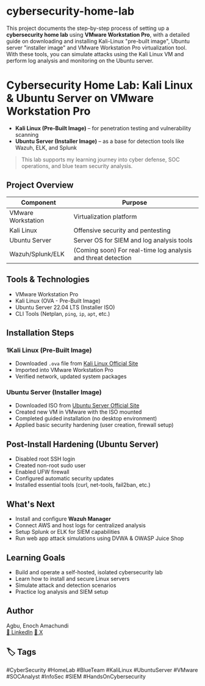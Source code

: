 # cybersecurity-home-lab

This project documents the step-by-step process of setting up a **cybersecurity home lab** using **VMware Workstation Pro**, with a detailed guide on downloading and installing Kali-Linux "pre-built image", Ubuntu server "installer image" and VMware Workstation Pro virtualization tool. With these tools, you can simulate attacks using the Kali Linux VM and perform log analysis and monitoring on the Ubuntu server.

# Cybersecurity Home Lab: Kali Linux & Ubuntu Server on VMware Workstation Pro

- **Kali Linux (Pre-Built Image)** – for penetration testing and vulnerability scanning  
- **Ubuntu Server (Installer Image)** – as a base for detection tools like Wazuh, ELK, and Splunk  

> This lab supports my learning journey into cyber defense, SOC operations, and blue team security analysis.

## Project Overview

| Component          | Purpose                                                   |
|--------------------|-----------------------------------------------------------|
| VMware Workstation | Virtualization platform                                   |
| Kali Linux         | Offensive security and pentesting                         |
| Ubuntu Server      | Server OS for SIEM and log analysis tools                 |
| Wazuh/Splunk/ELK   | (Coming soon) For real-time log analysis and threat detection |

## Tools & Technologies

- VMware Workstation Pro
- Kali Linux (OVA - Pre-Built Image)
- Ubuntu Server 22.04 LTS (Installer ISO)
- CLI Tools (Netplan, `ping`, `ip`, `apt`, etc.)

## Installation Steps

### 1️Kali Linux (Pre-Built Image)
- Downloaded `.ova` file from [Kali Linux Official Site](https://www.kali.org/get-kali/#kali-virtual-machines)
- Imported into VMware Workstation Pro
- Verified network, updated system packages

### Ubuntu Server (Installer Image)
- Downloaded ISO from [Ubuntu Server Official Site](https://ubuntu.com/download/server)
- Created new VM in VMware with the ISO mounted
- Completed guided installation (no desktop environment)
- Applied basic security hardening (user creation, firewall setup)

## Post-Install Hardening (Ubuntu Server)
- Disabled root SSH login
- Created non-root sudo user
- Enabled UFW firewall
- Configured automatic security updates
- Installed essential tools (curl, net-tools, fail2ban, etc.)

## What's Next

- Install and configure **Wazuh Manager**  
- Connect AWS and host logs for centralized analysis  
- Setup Splunk or ELK for SIEM capabilities  
- Run web app attack simulations using DVWA & OWASP Juice Shop  

## Learning Goals
- Build and operate a self-hosted, isolated cybersecurity lab  
- Learn how to install and secure Linux servers  
- Simulate attack and detection scenarios  
- Practice log analysis and SIEM setup  

## Author
Agbu, Enoch Amachundi  
[🔗 LinkedIn](https://www.linkedin.com/in/agbuenoch)
[🔗 X](https://www.x.com/@agbuenoch)

## 🏷️ Tags
#CyberSecurity #HomeLab #BlueTeam #KaliLinux #UbuntuServer #VMware #SOCAnalyst #InfoSec #SIEM #HandsOnCybersecurity
